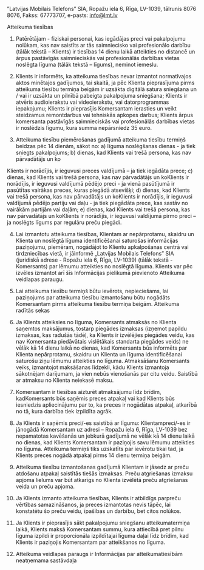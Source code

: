 ”Latvijas Mobilais Telefons” SIA, Ropažu iela 6, Rīga, LV-1039, tālrunis 8076 8076, Fakss: 67773707, e-pasts: info@lmt.lv 
 
Atteikuma tiesības 

1.	Patērētājam - fiziskai personai, kas iegādājas preci vai pakalpojumu nolūkam, kas nav saistīts ar tās saimniecisko vai profesionālo darbību (tālāk tekstā – Klients) ir tiesības 14 dienu laikā atteikties no distancē un ārpus pastāvīgās saimnieciskās vai profesionālās darbības vietas noslēgta līguma (tālāk tekstā – līgums), neminot iemeslu.

2.	Klients ir informēts, ka atteikuma tiesības nevar izmantot normatīvajos aktos minētajos gadījumos, tai skaitā, ja pēc Klienta pieprasījuma pirms atteikuma tiesību termiņa beigām ir uzsākta digitālā satura sniegšana un / vai ir uzsākta un pilnībā pabeigta pakalpojuma sniegšana; Klients ir atvēris audioierakstu vai videoierakstu, vai datorprogrammas iepakojumu; Klients ir pieprasījis Komersantam ierasties un veikt steidzamus remontdarbus vai tehniskās apkopes darbus; Klients ārpus komersanta pastāvīgās saimnieciskās vai profesionālās darbības vietas ir noslēdzis līgumu, kura summa nepārsniedz 35 euro.

3.	Atteikuma tiesību piemērošanas gadījumā atteikuma tiesību termiņš beidzas pēc 14 dienām, sākot no:
a)	līguma noslēgšanas dienas - ja tiek sniegts pakalpojums;
b)	dienas, kad Klients vai trešā persona, kas nav pārvadātājs un ko

Klients ir norādījis, ir ieguvusi preces valdījumā – ja tiek iegādāta prece;
c)	dienas, kad Klients vai trešā persona, kas nav pārvadātājs un koKlients ir norādījis, ir ieguvusi valdījumā pēdējo preci - ja vienā pasūtījumā ir pasūtītas vairākas preces, kuras piegādā atsevišķi; 
d)	dienas, kad Klients vai trešā persona, kas nav pārvadātājs un koKlients ir norādījis, ir ieguvusi valdījumā pēdējo partiju vai daļu - ja tiek piegādāta prece, kas sastāv no vairākām partijām vai daļām; 
e)	dienas, kad Klients vai trešā persona, kas nav pārvadātājs un koKlients ir norādījis, ir ieguvusi valdījumā pirmo preci – ja noslēgts līgums par regulāru preču piegādi.

4.	Lai izmantotu atteikuma tiesības, Klientam ar nepārprotamu, skaidru un Klienta un noslēgtā līguma identificēšanai saturošas informācijas paziņojumu, piemēram, nogādājot to Klientu apkalpošanas centrā vai tirdzniecības vietā, ir jāinformē „Latvijas Mobilais Telefons” SIA (juridiskā adrese - Ropažu iela 6, Rīga, LV-1039) (tālāk tekstā - Komersants) par lēmumu atteikties no noslēgtā līguma. Klients var pēc izvēles izmantot arī šīs Informācijas pielikumā pievienoto Atteikuma veidlapas paraugu.

5.	Lai atteikuma tiesību termiņš būtu ievērots, nepieciešams, lai paziņojums par atteikuma tiesību izmantošanu būtu nogādāts Komersantam pirms atteikuma tiesību termiņa beigām.
 Atteikuma radītās sekas  

6.	Ja Klients atteiksies no līguma, Komersants atmaksās no Klienta saņemtos maksājumus, tostarp piegādes izmaksas (izņemot papildu izmaksas, kas radušās tādēļ, ka Klients ir izvēlējies piegādes veidu, kas nav Komersanta piedāvātais vislētākais standarta piegādes veids) ne vēlāk kā 14 dienu laikā no dienas, kad Komersants būs informēts par Klienta nepārprotamu, skaidru un Klienta un līguma identificēšanai saturošu ziņu lēmumu atteikties no līguma. Atmaksāšanu Komersants veiks, izmantojot maksāšanas līdzekli, kādu Klients izmantoja sākotnējam darījumam, ja vien nebūs vienošanās par citu veidu. Saistībā ar atmaksu no Klienta neiekasē maksu.

7.	Komersantam ir tiesības aizturēt atmaksājumu līdz brīdim, kadKomersants būs saņēmis preces atpakaļ vai kad Klients būs iesniedzis apliecinājumu par to, ka preces ir nogādātas atpakaļ, atkarībā no tā, kura darbība tiek izpildīta agrāk.

8.	Ja Klients ir saņēmis preci/-es saistībā ar līgumu: Klientampreci/-es ir jānogādā Komersantam uz adresi – Ropažu iela 6, Rīga, LV-1039 bez nepamatotas kavēšanās un jebkurā gadījumā ne vēlāk kā 14 dienu laikā no dienas, kad Klients Komersantam ir paziņojis savu lēmumu atteikties no līguma. Atteikuma termiņš tiks uzskatīts par ievērotu tikai tad, ja Klients preces nogādā atpakaļ pirms 14 dienu termiņa beigām.

9.	Atteikuma tiesību izmantošanas gadījumā Klientam ir jāsedz ar preču atdošanu atpakaļ saistītās tiešās izmaksas. Preču atgriešanas izmaksu apjoma lielums var būt atkarīgs no Klienta izvēlētā preču atgriešanas veida un preču apjoma.

10.	Ja Klients izmanto atteikuma tiesības, Klients ir atbildīgs parpreču vērtības samazināšanos, ja preces izmantotas nevis tāpēc, lai konstatētu šo preču veidu, īpašības un darbību, bet citos nolūkos.

11.	Ja Klients ir pieprasījis sākt pakalpojumu sniegšanu atteikumatermiņa laikā, Klients maksā Komersantam summu, kura attiecībā pret pilnu līguma izpildi ir proporcionāla izpildītajai līguma daļai līdz brīdim, kad Klients ir paziņojis Komersantam par atteikšanos no līguma.

12.	Atteikuma veidlapas paraugs ir Informācijas par atteikumatiesībām neatņemama sastāvdaļa
 
 
